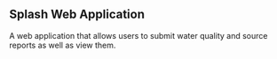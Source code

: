 ## Splash Web Application
A web application that allows users to submit water quality and source reports as well as view them.
